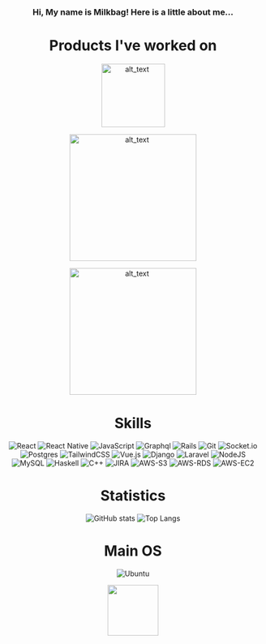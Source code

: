 

### __<p align="center">Hi, My name is Milkbag! Here is a little about me...</p>__

<div align="center">
  
# Products I've worked on
  [<img alt="alt_text" width="125px" src="https://sutton.com/img/logos/sutton-logo.svg" />](https://www.sutton.com/)
  
  [<img alt="alt_text" width="250px" src="https://homeprint.io/wp-content/uploads/2021/11/HOMEPRINT-LOGO.png" />](https://homeprint.io)
  
  [<img alt="alt_text" width="250px" src="https://commonempire.com/wp-content/uploads/2022/08/CE-Footer-LOGO.png" />](https://commonempire.com/app-features/)
#
  
# Skills
![React](https://img.shields.io/badge/react-%2320232a.svg?style=for-the-badge&logo=react&logoColor=%2361DAFB)
![React Native](https://img.shields.io/badge/react_native-%2320232a.svg?style=for-the-badge&logo=react&logoColor=%2361DAFB)
![JavaScript](https://img.shields.io/badge/javascript-%23323330.svg?style=for-the-badge&logo=javascript&logoColor=%23F7DF1E)
![Graphql](https://img.shields.io/badge/-Graphql-df0397?logo=graphql&style=for-the-badge)
![Rails](https://img.shields.io/badge/rails-%23CC0000.svg?style=for-the-badge&logo=ruby-on-rails&logoColor=white)
![Git](https://img.shields.io/badge/git-%23F05033.svg?style=for-the-badge&logo=git&logoColor=white)
![Socket.io](https://img.shields.io/badge/Socket.io-black?style=for-the-badge&logo=socket.io&badgeColor=010101)
![Postgres](https://img.shields.io/badge/postgres-%23316192.svg?style=for-the-badge&logo=postgresql&logoColor=white)
![TailwindCSS](https://img.shields.io/badge/tailwindcss-%2338B2AC.svg?style=for-the-badge&logo=tailwind-css&logoColor=white)
![Vue.js](https://img.shields.io/badge/vuejs-%2335495e.svg?style=for-the-badge&logo=vuedotjs&logoColor=%234FC08D)
![Django](https://img.shields.io/badge/django-%23092E20.svg?style=for-the-badge&logo=django&logoColor=white)
![Laravel](https://img.shields.io/badge/laravel-%23FF2D20.svg?style=for-the-badge&logo=laravel&logoColor=white)
![NodeJS](https://img.shields.io/badge/node.js-6DA55F?style=for-the-badge&logo=node.js&logoColor=white)
![MySQL](https://img.shields.io/badge/mysql-%2300f.svg?style=for-the-badge&logo=mysql&logoColor=white)
![Haskell](https://img.shields.io/badge/haskell-%2320232a.svg?style=for-the-badge&logo=haskell&logoColor=%2361DAFB)
![C++](https://img.shields.io/badge/C++-%2320232a.svg?style=for-the-badge&logo=cplusplus&logoColor=%2361DAFB)
![JIRA](https://img.shields.io/badge/JIRA-%2320232a.svg?style=for-the-badge&logo=Jira%20Software&logoColor=%2361DAFB)
![AWS-S3](https://img.shields.io/badge/Amazon%20S3-%2320232a.svg?style=for-the-badge&logo=amazons3&logoColor=%2361DAFB)
![AWS-RDS](https://img.shields.io/badge/Amazon%20RDS-%2320232a.svg?style=for-the-badge&logo=amazonrds&logoColor=%ff3300)
![AWS-EC2](https://img.shields.io/badge/Amazon%20EC2-%2320232a.svg?style=for-the-badge&logo=amazonec2&logoColor=%2361DAFB)

# Statistics
![GitHub stats](https://github-readme-stats.vercel.app/api?username=milkbag19&hide=contribs&show_icons=true&theme=tokyonight)
![Top Langs](https://github-readme-stats.vercel.app/api/top-langs/?username=milkbag19&layout=compact&theme=tokyonight)

# Main OS
![Ubuntu](https://img.shields.io/badge/Ubuntu-E95420?style=for-the-badge&logo=ubuntu&logoColor=white)
  
  
<div id="header" align="center">
  <img src="https://cdn.discordapp.com/attachments/561220065584873474/691542483284394024/1584647591844.gif" width="100"/>
</div>
  
</div>
